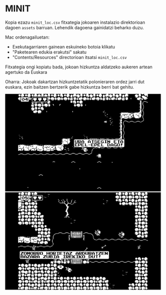 # MINIT

Kopia ezazu `minit_loc.csv` fitxategia jokoaren instalazio direktorioan dagoen `assets` barruan. Lehendik dagoena gainidatzi beharko duzu.

Mac ordenagailuetan:
* Exekutagarriaren gainean eskuineko botoia klikatu
* "Paketearen edukia erakutsi" sakatu
* "Contents/Resources" directorioan itsatsi `minit_loc.csv`

Fitxategia ongi kopiatu bada, jokoan hizkuntza aldatzeko aukeren artean agertuko da Euskara

Oharra: Jokoak dakartzan hizkuntzetatik polonieraren ordez jarri dut euskara, ezin baitzen bertzerik gabe hizkuntza berri bat gehitu.

![](ura_epel.png)
![](zomorro_zubiak.png)